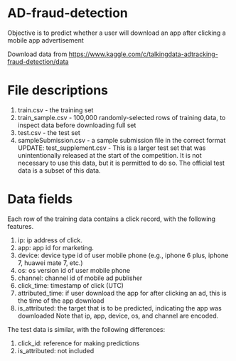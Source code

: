 # AD-fraud-detection

Objective is to predict whether a user will download an app after clicking a mobile app advertisement

Download data from https://www.kaggle.com/c/talkingdata-adtracking-fraud-detection/data

# File descriptions
1. train.csv - the training set
2. train_sample.csv - 100,000 randomly-selected rows of training data, to inspect data before downloading full set
3. test.csv - the test set
4. sampleSubmission.csv - a sample submission file in the correct format
UPDATE: test_supplement.csv - This is a larger test set that was unintentionally released at the start of the competition. It is not necessary to use this data, but it is permitted to do so. The official test data is a subset of this data.

# Data fields
Each row of the training data contains a click record, with the following features.

1. ip: ip address of click.
2. app: app id for marketing.
3. device: device type id of user mobile phone (e.g., iphone 6 plus, iphone 7, huawei mate 7, etc.)
4. os: os version id of user mobile phone
5. channel: channel id of mobile ad publisher
6. click_time: timestamp of click (UTC)
7. attributed_time: if user download the app for after clicking an ad, this is the time of the app download
8. is_attributed: the target that is to be predicted, indicating the app was downloaded
Note that ip, app, device, os, and channel are encoded.

The test data is similar, with the following differences:

1. click_id: reference for making predictions
2. is_attributed: not included
